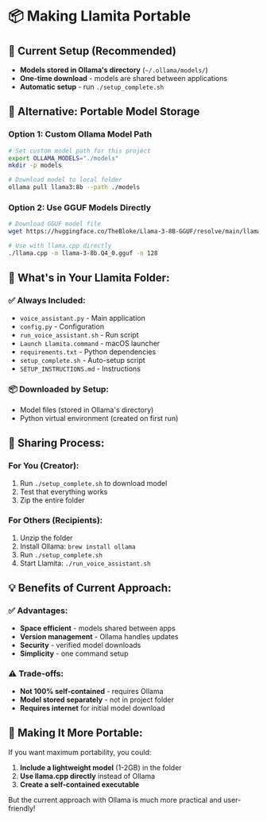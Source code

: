 # 📦 Making Llamita Portable

## 🎯 **Current Setup (Recommended)**
- **Models stored in Ollama's directory** (`~/.ollama/models/`)
- **One-time download** - models are shared between applications
- **Automatic setup** - run `./setup_complete.sh`

## 🔄 **Alternative: Portable Model Storage**

### Option 1: Custom Ollama Model Path
```bash
# Set custom model path for this project
export OLLAMA_MODELS="./models"
mkdir -p models

# Download model to local folder
ollama pull llama3:8b --path ./models
```

### Option 2: Use GGUF Models Directly
```bash
# Download GGUF model file
wget https://huggingface.co/TheBloke/Llama-3-8B-GGUF/resolve/main/llama-3-8b.Q4_0.gguf

# Use with llama.cpp directly
./llama.cpp -m llama-3-8b.Q4_0.gguf -n 128
```

## 📁 **What's in Your Llamita Folder:**

### ✅ **Always Included:**
- `voice_assistant.py` - Main application
- `config.py` - Configuration
- `run_voice_assistant.sh` - Run script
- `Launch Llamita.command` - macOS launcher
- `requirements.txt` - Python dependencies
- `setup_complete.sh` - Auto-setup script
- `SETUP_INSTRUCTIONS.md` - Instructions

### 📦 **Downloaded by Setup:**
- Model files (stored in Ollama's directory)
- Python virtual environment (created on first run)

## 🚀 **Sharing Process:**

### **For You (Creator):**
1. Run `./setup_complete.sh` to download model
2. Test that everything works
3. Zip the entire folder

### **For Others (Recipients):**
1. Unzip the folder
2. Install Ollama: `brew install ollama`
3. Run `./setup_complete.sh`
4. Start Llamita: `./run_voice_assistant.sh`

## 💡 **Benefits of Current Approach:**

### ✅ **Advantages:**
- **Space efficient** - models shared between apps
- **Version management** - Ollama handles updates
- **Security** - verified model downloads
- **Simplicity** - one command setup

### ⚠️ **Trade-offs:**
- **Not 100% self-contained** - requires Ollama
- **Model stored separately** - not in project folder
- **Requires internet** for initial model download

## 🔧 **Making It More Portable:**

If you want maximum portability, you could:
1. **Include a lightweight model** (1-2GB) in the folder
2. **Use llama.cpp directly** instead of Ollama
3. **Create a self-contained executable**

But the current approach with Ollama is much more practical and user-friendly!
